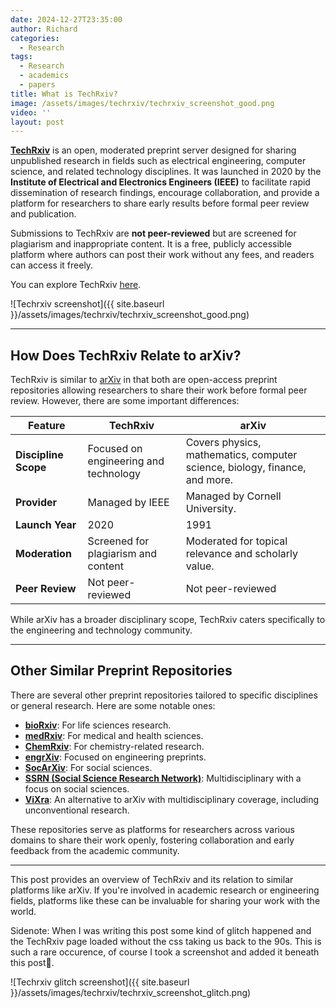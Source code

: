 ```yaml
---
date: 2024-12-27T23:35:00
author: Richard
categories:
  - Research
tags:
  - Research
  - academics
  - papers
title: What is TechRxiv?
image: /assets/images/techrxiv/techrxiv_screenshot_good.png
video: ''
layout: post
---
```

**[TechRxiv](https://www.techrxiv.org)**  is an open, moderated preprint server designed for sharing unpublished research in fields such as electrical engineering, computer science, and related technology disciplines. It was launched in 2020 by the **Institute of Electrical and Electronics Engineers (IEEE)** to facilitate rapid dissemination of research findings, encourage collaboration, and provide a platform for researchers to share early results before formal peer review and publication. 

Submissions to TechRxiv are **not peer-reviewed** but are screened for plagiarism and inappropriate content. It is a free, publicly accessible platform where authors can post their work without any fees, and readers can access it freely.

You can explore TechRxiv [here](https://www.techrxiv.org).


![Techrxiv screenshot]({{ site.baseurl }}/assets/images/techrxiv/techrxiv_screenshot_good.png)


---

## How Does TechRxiv Relate to arXiv?

TechRxiv is similar to [arXiv](https://arxiv.org) in that both are open-access preprint repositories allowing researchers to share their work before formal peer review. However, there are some important differences:

| **Feature**         | **TechRxiv**                             | **arXiv**                                    |
|----------------------|------------------------------------------|----------------------------------------------|
| **Discipline Scope** | Focused on engineering and technology   | Covers physics, mathematics, computer science, biology, finance, and more. |
| **Provider**         | Managed by IEEE                        | Managed by Cornell University.           |
| **Launch Year**      | 2020                                   | 1991                                        |
| **Moderation**       | Screened for plagiarism and content     | Moderated for topical relevance and scholarly value. |
| **Peer Review**      | Not peer-reviewed                      | Not peer-reviewed                           |

While arXiv has a broader disciplinary scope, TechRxiv caters specifically to the engineering and technology community.

---

## Other Similar Preprint Repositories

There are several other preprint repositories tailored to specific disciplines or general research. Here are some notable ones:

- **[bioRxiv](https://www.biorxiv.org)**: For life sciences research.
- **[medRxiv](https://www.medrxiv.org)**: For medical and health sciences.
- **[ChemRxiv](https://chemrxiv.org)**: For chemistry-related research.
- **[engrXiv](https://engrxiv.org)**: Focused on engineering preprints.
- **[SocArXiv](https://osf.io/preprints/socarxiv/)**: For social sciences.
- **[SSRN (Social Science Research Network)](https://www.ssrn.com)**: Multidisciplinary with a focus on social sciences.
- **[ViXra](http://vixra.org)**: An alternative to arXiv with multidisciplinary coverage, including unconventional research.

These repositories serve as platforms for researchers across various domains to share their work openly, fostering collaboration and early feedback from the academic community.

--- 

This post provides an overview of TechRxiv and its relation to similar platforms like arXiv. If you're involved in academic research or engineering fields, platforms like these can be invaluable for sharing your work with the world.

Sidenote: When I was writing this post some kind of glitch happened and the TechRxiv page loaded without the css taking us back to the 90s. This is such a rare occurence, of course I took a screenshot and added it beneath this post🙂.

![Techrxiv glitch screenshot]({{ site.baseurl }}/assets/images/techrxiv/techrxiv_screenshot_glitch.png)

